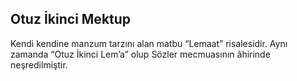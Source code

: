 ## Otuz İkinci Mektup
Kendi kendine manzum tarzını alan matbu “Lemaat” risalesidir. Aynı zamanda “Otuz İkinci Lem’a” olup Sözler mecmuasının âhirinde neşredilmiştir.

